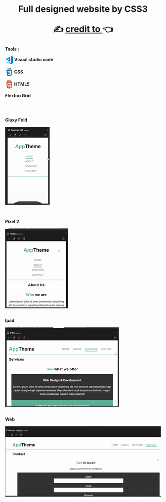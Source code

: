 
 <strong > 


  <h1 align="center"> Full designed website by CSS3 
 
✍️ [credit to ](https://www.youtube.com/watch?v=qlA7dputiNc)👈
</h1> </ strong>
<p> Tools :</p >

<img align="center" alt="Visual Studio Code" width="26px" src="https://raw.githubusercontent.com/github/explore/80688e429a7d4ef2fca1e82350fe8e3517d3494d/topics/visual-studio-code/visual-studio-code.png" /> Visual studio code
<br>

<img align="center" alt="CSS3" width="26px" src="https://raw.githubusercontent.com/github/explore/80688e429a7d4ef2fca1e82350fe8e3517d3494d/topics/css/css.png" /> CSS<br>

<img align="center" alt="HTML5" width="26px" src="https://raw.githubusercontent.com/github/explore/80688e429a7d4ef2fca1e82350fe8e3517d3494d/topics/html/html.png" /> HTML5<br>
    
<p> FlexboxGrid</p>

<br>
<br>



  <p align="center" >
 <p> Glaxy Fold</p >
  <img align="center" src="https://github.com/hesspearl/AppTheme/blob/master/images/gifs/galaxyFold.gif"/>
  </p>
 <br>

  <p> Pixel 2</p >
 <img align="center" src="https://github.com/hesspearl/AppTheme/blob/master/images/gifs/pixel.gif"/>
  <br>
 <br>
  <p> Ipad</p >
 <img align="center"  src="https://github.com/hesspearl/AppTheme/blob/master/images/gifs/ipad.gif" />
  <br>
 <br>
  <p> Web </p >
 <img align="center"  src="https://github.com/hesspearl/AppTheme/blob/master/images/gifs/web.gif" />
  <br>
 <br>



